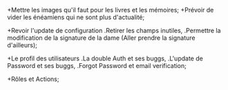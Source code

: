 +Mettre les images qu'il faut pour les livres et les mémoires;
+Prévoir de vider les énéamiens qui ne sont plus d'actualité;


+Revoir l'update de configuration
   .Retirer les champs inutiles,
   .Permettre la modification de la signature de la dame (Aller prendre la signature d'ailleurs);

+Le profil des utilisateurs
   .La double Auth et ses buggs,
   .L'update de Password et ses buggs,
   .Forgot Password et email verification;

+Rôles et Actions;
